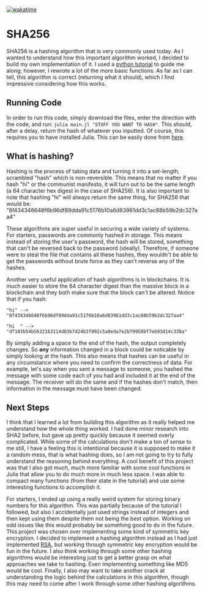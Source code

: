 [![wakatime](https://wakatime.com/badge/user/75e033f5-beb6-4359-afae-db8209348d42/project/93ce6a5f-bded-4337-881b-e97b22aa402e.svg)](https://wakatime.com/badge/user/75e033f5-beb6-4359-afae-db8209348d42/project/93ce6a5f-bded-4337-881b-e97b22aa402e)

# SHA256

SHA256 is a hashing algorithm that is very commonly used today. As I wanted to understand how this important algorithm worked, I decided to build my own implementation of it. I used a [python tutorial](https://medium.com/@domspaulo/python-implementation-of-sha-256-from-scratch-924f660c5d57) to guide me along; however, I rewrote a lot of the more basic functions. As far as I can tell, this algorithm is correct (returning what it should), which I find impressive considering how this works. 

## Running Code

In order to run this code, simply download the files, enter the direction with the code, and run: ``` julia main.jl "STUFF YOU WANT TO HASH" ```. This should, after a delay, return the hash of whatever you inputted. Of course, this requires you to have installed Julia. This can be easily done from [here](https://julialang.org/downloads/). 

## What is hashing? 

Hashing is the process of taking data and turning it into a set-length, scrambled "hash" which is non-reversible. This means that no matter if you hash "hi" or the communist manifesto, it will turn out to be the same length (a 64 character hex digest in the case of SHA256). It is also important to note that hashing "hi" will always return the same thing, for SHA256 that would be: "8f434346648f6b96df89dda91c5176b10a6d83961dd3c1ac88b59b2dc327aa4"

These algorithms are super useful in securing a wide variety of systems. For starters, passwords are commonly hashed in storage. This means instead of storing the user's password, the hash will be stored, something that can't be reversed back to the password (ideally). Therefore, if someone were to steal the file that contains all these hashes, they wouldn't be able to get the passwords without brute force as they can't reverse any of the hashes. 

Another very useful application of hash algorithms is in blockchains. It is much easier to store the 64 character digest than the massive block in a blockchain and they both make sure that the block can't be altered. Notice that if you hash: 

``` "hi" --> "8f434346648f6b96df89dda91c5176b10a6d83961dd3c1ac88b59b2dc327aa4" ```

``` "hi  " --> "df103b54b5632163114d83b7d24b3f092c5a8eda7e2b79958bf7eb93d14c338a" ```

By simply adding a space to the end of the hash, the output completely changes. So **any** information changed in a block could be noticable by simply looking at the hash. This also means that hashes can be useful in any circumstance where you need to confirm the correctness of data. For example, let's say when you sent a message to someone, you hashed the message with some code each of you had and included it at the end of the message. The receiver will do the same and if the hashes don't match, then information in the message must have been changed. 

## Next Steps

I think that I learned a lot from building this algorithm as it really helped me understand how the whole thing worked. I had done minor research into SHA2 before, but gave up pretty quickly because it seemed overly complicated. While some of the calculations don't make a ton of sense to me still, I have a feeling this is intentional because it is supposed to make it a random mess, that is what hashing does, so I am not going to try to fully understand the reasoning behind everything. A cool benefit of this project was that I also got much, much more familiar with some cool functions in Julia that allow you to do much more in much less space. I was able to compact many functions (from their state in the tutorial) and use some interesting functions to accomplish it. 

For starters, I ended up using a really weird system for storing binary numbers for this algorithm. This was partially because of the tutorial I followed, but also I accidentally just used strings instead of integers and then kept using them despite them not being the best option. Working on odd issues like this would probably be something good to do in the future. This project was chosen over implementing some kind of symmetric key encryption. I decided to implement a hashing algorithm instead as I had just implemented [RSA](https://github.com/TheSharkhead2/RSA), but working through symmetric key encryption would be fun in the future. I also think working through some other hashing algorithms would be interesting just to get a better grasp on what approaches we take to hashing. Even implementing something like MD5 would be cool. Finally, I also may want to take another crack at understanding the logic behind the calculations in this algorithm, though this may need to come after I work through some other hashing algorithms. 